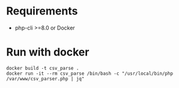 # Requirements
- php-cli >=8.0 or Docker

# Run with docker
    docker build -t csv_parse .
    docker run -it --rm csv_parse /bin/bash -c "/usr/local/bin/php /var/www/csv_parser.php | jq"
